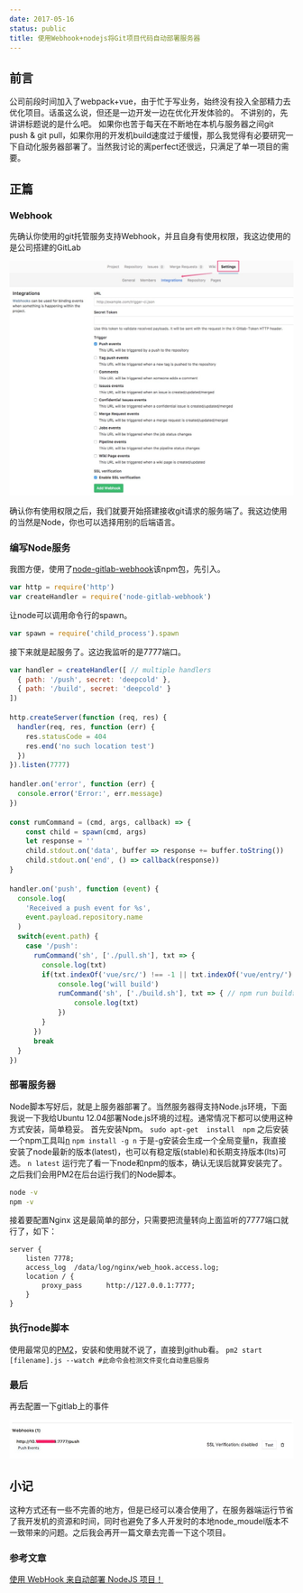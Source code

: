 ```yaml
---
date: 2017-05-16
status: public
title: 使用Webhook+nodejs将Git项目代码自动部署服务器
---
```


## 前言

公司前段时间加入了webpack+vue，由于忙于写业务，始终没有投入全部精力去优化项目。话虽这么说，但还是一边开发一边在优化开发体验的。
不讲别的，先讲讲标题说的是什么吧。
如果你也苦于每天在不断地在本机与服务器之间git push & git pull，如果你用的开发机build速度过于缓慢，那么我觉得有必要研究一下自动化服务器部署了。当然我讨论的离perfect还很远，只满足了单一项目的需要。

## 正篇
### Webhook
先确认你使用的git托管服务支持Webhook，并且自身有使用权限，我这边使用的是公司搭建的GitLab

![](https://raw.githubusercontent.com/deepcoldy/pic/master/20190727231404.png)

确认你有使用权限之后，我们就要开始搭建接收git请求的服务端了。我这边使用的当然是Node，你也可以选择用别的后端语言。
### 编写Node服务
我图方便，使用了[node-gitlab-webhook](https://www.npmjs.com/package/node-gitlab-webhook)该npm包，先引入。
```js
var http = require('http')
var createHandler = require('node-gitlab-webhook')
```

让node可以调用命令行的spawn。

```js
var spawn = require('child_process').spawn
```

接下来就是起服务了。这边我监听的是7777端口。

```js
var handler = createHandler([ // multiple handlers
  { path: '/push', secret: 'deepcold' },
  { path: '/build', secret: 'deepcold' }
])

http.createServer(function (req, res) {
  handler(req, res, function (err) {
    res.statusCode = 404
    res.end('no such location test')
  })
}).listen(7777)

handler.on('error', function (err) {
  console.error('Error:', err.message)
})

const rumCommand = (cmd, args, callback) => {
    const child = spawn(cmd, args)
    let response = ''
    child.stdout.on('data', buffer => response += buffer.toString())
    child.stdout.on('end', () => callback(response))
}

handler.on('push', function (event) {
  console.log(
    'Received a push event for %s',
    event.payload.repository.name
  )
  switch(event.path) {
    case '/push':
      rumCommand('sh', ['./pull.sh'], txt => {
        console.log(txt)
        if(txt.indexOf('vue/src/') !== -1 || txt.indexOf('vue/entry/') !== -1 || txt.indexOf('vue/static/') !== -1){ //这里是判断我的vue项目文件是否变化，如果变化会重新运行npm run build命令
            console.log('will build')
            rumCommand('sh', ['./build.sh'], txt => { // npm run build命令，储存在build.sh中
                console.log(txt)
            })
        }
      })
      break
  }
})
```

### 部署服务器
Node脚本写好后，就是上服务器部署了。当然服务器得支持Node.js环境，下面我说一下我给Ubuntu 12.04部署Node.js环境的过程。通常情况下都可以使用这种方式安装，简单稳妥。
首先安装Npm。
`sudo apt-get  install  npm`
之后安装一个npm工具叫[n](https://github.com/tj/n)
`npm install -g n`
于是-g安装会生成一个全局变量n，我直接安装了node最新的版本(latest)，也可以有稳定版(stable)和长期支持版本(lts)可选。
`n latest`
运行完了看一下node和npm的版本，确认无误后就算安装完了。之后我们会用PM2在后台运行我们的Node脚本。
```bash
node -v
npm -v
```
接着要配置Nginx
这是最简单的部分，只需要把流量转向上面监听的7777端口就行了，如下：
```nginx
server {
    listen 7778;
    access_log  /data/log/nginx/web_hook.access.log;
    location / {
        proxy_pass      http://127.0.0.1:7777;
    }
}
```
### 执行node脚本
使用最常见的[PM2](https://github.com/Unitech/pm2)，安装和使用就不说了，直接到github看。
`pm2 start [filename].js --watch #此命令会检测文件变化自动重启服务`

### 最后
再去配置一下gitlab上的事件

![](https://raw.githubusercontent.com/deepcoldy/pic/master/20190727231427.png)

## 小记
这种方式还有一些不完善的地方，但是已经可以凑合使用了，在服务器端运行节省了我开发机的资源和时间，同时也避免了多人开发时的本地node_moudel版本不一致带来的问题。之后我会再开一篇文章去完善一下这个项目。

### 参考文章
[使用 WebHook 来自动部署 NodeJS 项目！](https://segmentfault.com/a/1190000005644039)